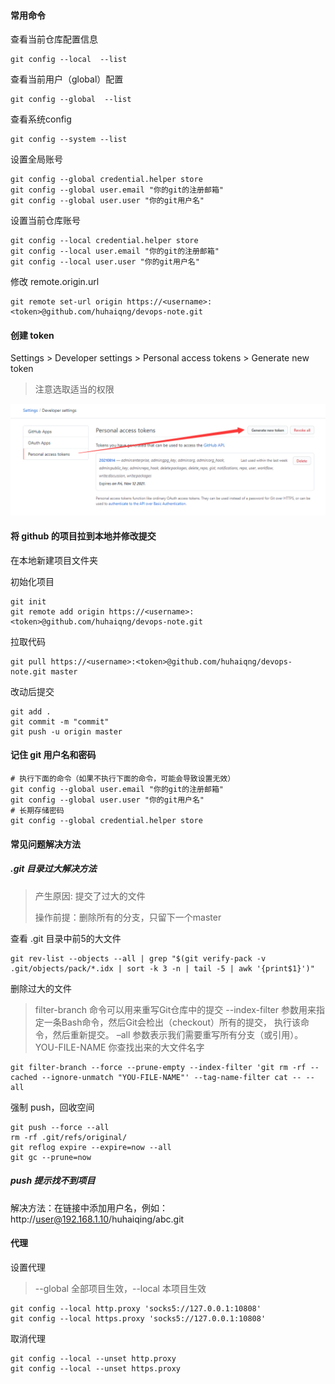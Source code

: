 #### 常用命令

查看当前仓库配置信息

```
git config --local  --list
```

查看当前用户（global）配置

```
git config --global  --list
```

查看系统config

```
git config --system --list
```

设置全局账号

```
git config --global credential.helper store
git config --global user.email "你的git的注册邮箱"
git config --global user.user "你的git用户名"
```

设置当前仓库账号

```
git config --local credential.helper store
git config --local user.email "你的git的注册邮箱"
git config --local user.user "你的git用户名"
```

修改 remote.origin.url

```
git remote set-url origin https://<username>:<token>@github.com/huhaiqng/devops-note.git
```

#### 创建 token

Settings > Developer settings > Personal access tokens > Generate new token

> 注意选取适当的权限

![image-20210814104701009](Git.assets/image-20210814104701009.png)

#### 将 github 的项目拉到本地并修改提交

在本地新建项目文件夹

初始化项目

```
git init
git remote add origin https://<username>:<token>@github.com/huhaiqng/devops-note.git
```

拉取代码

```
git pull https://<username>:<token>@github.com/huhaiqng/devops-note.git master
```

改动后提交

```
git add .
git commit -m "commit"
git push -u origin master
```



#### 记住 git 用户名和密码

```
# 执行下面的命令（如果不执行下面的命令，可能会导致设置无效）
git config --global user.email "你的git的注册邮箱"
git config --global user.user "你的git用户名"
# 长期存储密码
git config --global credential.helper store
```



#### 常见问题解决方法

##### .git 目录过大解决方法

> 产生原因: 提交了过大的文件
>
> 操作前提：删除所有的分支，只留下一个master

查看 .git 目录中前5的大文件

```
git rev-list --objects --all | grep "$(git verify-pack -v .git/objects/pack/*.idx | sort -k 3 -n | tail -5 | awk '{print$1}')"
```

删除过大的文件

> filter-branch 命令可以用来重写Git仓库中的提交 
> --index-filter 参数用来指定一条Bash命令，然后Git会检出（checkout）所有的提交， 执行该命令，然后重新提交。 
> –all 参数表示我们需要重写所有分支（或引用）。 
> YOU-FILE-NAME 你查找出来的大文件名字

```
git filter-branch --force --prune-empty --index-filter 'git rm -rf --cached --ignore-unmatch "YOU-FILE-NAME"' --tag-name-filter cat -- --all
```

强制 push，回收空间

```
git push --force --all
rm -rf .git/refs/original/
git reflog expire --expire=now --all
git gc --prune=now
```

##### push 提示找不到项目

解决方法：在链接中添加用户名，例如：http://user@192.168.1.10/huhaiqing/abc.git



#### 代理

设置代理

> --global 全部项目生效，--local 本项目生效

```
git config --local http.proxy 'socks5://127.0.0.1:10808'
git config --local https.proxy 'socks5://127.0.0.1:10808'
```

取消代理

```
git config --local --unset http.proxy
git config --local --unset https.proxy
```

